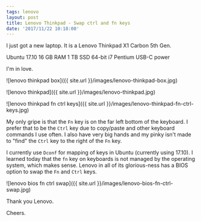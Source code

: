 ```yaml
---
tags: lenovo
layout: post
title: Lenovo Thinkpad - Swap ctrl and fn keys
date: '2017/11/22 10:18:00'
---
```

I just got a new laptop.  It is a Lenovo Thinkpad X1 Carbon 5th Gen.

Ubuntu 17.10
16 GB RAM
1 TB SSD
64-bit i7 Pentium
USB-C power

I'm in love.

![lenovo thinkpad box]({{ site.url }}/images/lenovo-thinkpad-box.jpg)

![lenovo thinkpad]({{ site.url }}/images/lenovo-thinkpad.jpg)

![lenovo thinkpad fn ctrl keys]({{ site.url }}/images/lenovo-thinkpad-fn-ctrl-keys.jpg)

My only gripe is that the `Fn` key is on the far left bottom of the keyboard. I prefer that to be the `Ctrl` key due to copy/paste and other keyboard commands I use often.  I also have very big hands and my pinky isn't made to "find" the `Ctrl` key to the right of the `Fn` key.

I currently use `Dconf` for mapping of keys in Ubuntu (currently using 17.10).  I learned today that the `fn` key on keyboards is not managed by the operating system, which makes sense.  Lenovo in all of its glorious-ness has a BIOS option to swap the `Fn` and `Ctrl` keys.

![lenovo bios fn ctrl swap]({{ site.url }}/images/lenovo-bios-fn-ctrl-swap.jpg)

Thank you Lenovo.

Cheers.

